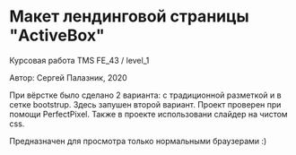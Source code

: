 ﻿# Макет лендинговой страницы "ActiveBox"

Курсовая работа TMS FE_43 / level_1

Автор: Сергей Палазник, 2020

При вёрстке было сделано 2 варианта: с традиционной разметкой и в сетке bootstrup.
Здесь запушен второй вариант. Проект проверен при помощи PerfectPixel.
Также в проекте использовани слайдер на чистом css.

Предназначен для просмотра только нормальными браузерами :)
